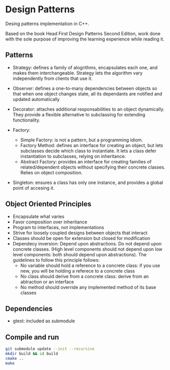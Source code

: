 # Design Patterns
Desing patterns implementation in C++.

Based on the book Head First Design Patterns Second Edition, work done
with the sole purpose of improving the learning experience while reading
it.

## Patterns

* Strategy: defines a family of alogrithms, encapsulates each one, and makes
them interchangeable. Strategy lets the algorithm vary independently from
clients that use it.

* Observer: defines a one-to-many dependencies between objects so that when
one object changes state, all its dependants are notified and updated
automatically

* Decorator: attaches additional responsabilities to an object dynamically.
They provide a flexible alternative to subclassing for extending functionality.

* Factory:
    * Simple Factory: is not a pattern, but a programming idiom.
    * Factory Method: defines an interface for creating an object, but lets
    subclasses decide which class to instantiate.
    It lets a class defer instantiation to subclasses, relying on inheritance.
    * Abstract Factory: provides an interface for creating families of related/dependent
    objects without specifying their concrete classes. Relies on object composition.

* Singleton: ensures a class has only one instance, and provides a global
point of accesing it.

## Object Oriented Principles

* Encapsulate what varies
* Favor composition over inheritance
* Program to interfaces, not implementations
* Strive for loosely coupled designs between objects that interact
* Classes should be open for extension but closed for modification
* Dependecy inversion: Depend upon abstractions. Do not depend upon concrete classes.
(High level components should not depend upon low level components: both should depend upon abstractions). The guidelines to follow this principle follows:
    * No variable should hold a reference to a concrete class: if you use new, you will be holding a referece to a concrete class
    * No class should derive from a concrete class: derive from an abtraction or an interface
    * No method should override any implemented method of its base classes

## Dependencies
* gtest: included as submodule

## Compile and run

```bash
git submodule update --init --recursive
mkdir build && cd build
cmake ..
make
```
